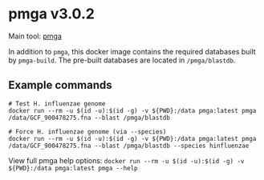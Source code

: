 # pmga v3.0.2

Main tool: [pmga](https://github.com/rpetit3/pmga)

In addition to `pmga`, this docker image contains the required databases built by `pmga-build`. The pre-built databases are located in `/pmga/blastdb`.

## Example commands

```{bash}
# Test H. influenzae genome
docker run --rm -u $(id -u):$(id -g) -v ${PWD}:/data pmga:latest pmga /data/GCF_900478275.fna --blast /pmga/blastdb

# Force H. influenzae genome (via --species)
docker run --rm -u $(id -u):$(id -g) -v ${PWD}:/data pmga:latest pmga /data/GCF_900478275.fna --blast /pmga/blastdb --species hinfluenzae
```

View full pmga help options: `docker run --rm -u $(id -u):$(id -g) -v ${PWD}:/data pmga:latest pmga --help `
